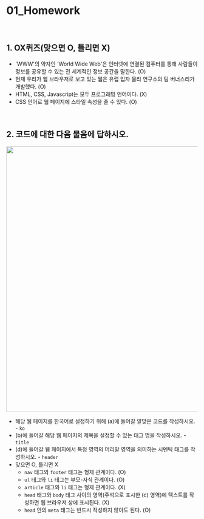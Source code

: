 # 01_Homework

<br>

## 1. OX퀴즈(맞으면 O, 틀리면 X)

- 'WWW'의 약자인 'World Wide Web'은 인터넷에 연결된 컴퓨터를 통해 사람들이 정보를 공유할 수 있는 전 세계적인 정보 공간을 말한다. (O)
- 현재 우리가 웹 브라우저로 보고 있는 웹은 유럽 입자 물리 연구소의 팀 버너스리가 개발했다. (O)
- HTML, CSS, Javascript는 모두 프로그래밍 언어이다. (X)
- CSS 언어로 웹 페이지에 스타일 속성을 줄 수 있다. (O)

<br>

## 2. 코드에 대한 다음 물음에 답하시오.

<img src="https://user-images.githubusercontent.com/52685250/87652327-08cb1880-c78f-11ea-8509-a4fde3a6bbae.png" width="700">

- 해당 웹 페이지를 한국어로 설정하기 위해 (a)에 들어갈 알맞은 코드를 작성하시오. - `ko`
- (b)에 들어갈 해당 웹 페이지의 제목을 설정할 수 있는 태그 명을 작성하시오. - `title`
- (d)에 들어갈 웹 페이지에서 특정 영역의 머리말 영역을 의미하는 시멘틱 태그를 작성하시오. - `header`
- 맞으면 O, 틀리면 X
  - `nav` 태그와 `footer` 태그는 형제 관계이다. (O)
  - `ul` 태그와 `li` 태그는 부모-자식 관계이다. (O)
  - `article` 태그와 `li` 태그는 형제 관계이다. (X)
  - `head` 태그와 `body` 태그 사이의 영역(주석으로 표시한 (c) 영역)에 텍스트를 작성하면 웹 브라우저 상에 표시된다. (X)
  - `head` 안의 `meta` 태그는 반드시 작성하지 않아도 된다. (O)